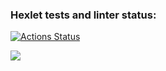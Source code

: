 ### Hexlet tests and linter status:
[![Actions Status](https://github.com/al-bertes/frontend-project-lvl2/workflows/hexlet-check/badge.svg)](https://github.com/al-bertes/frontend-project-lvl2/actions)

<a href="https://codeclimate.com/github/al-bertes/frontend-project-lvl2/maintainability"><img src="https://api.codeclimate.com/v1/badges/e9c2093dcff32679dc4d/maintainability" /></a>
